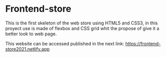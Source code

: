 # Frontend-store
This is the first skeleton of the web store using HTML5 and CSS3, in this proyect use is made of flexbox and CSS grid whit the propose of give it a better look to web page.

This website can be accessed published in the next link: https://frontend-store2021.netlify.app
